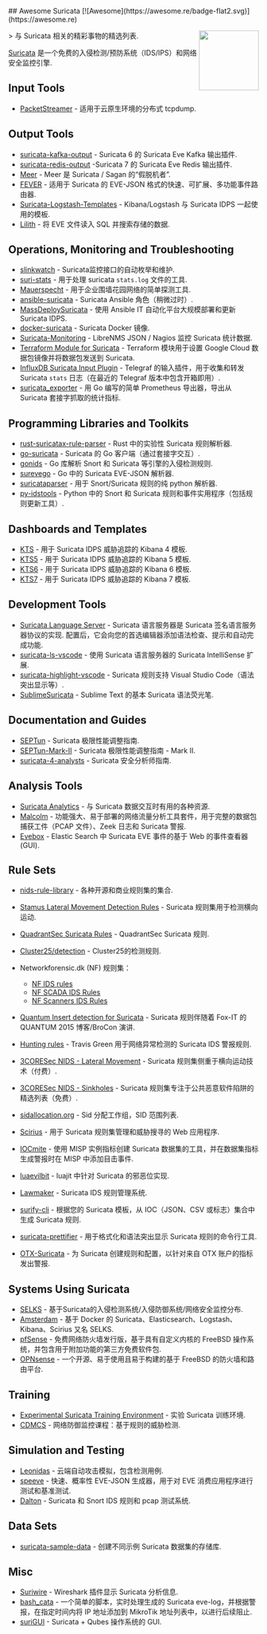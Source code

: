 <div class="github-widget" data-repo="satta/awesome-suricata"></div>
## Awesome Suricata [![Awesome](https://awesome.re/badge-flat2.svg)](https://awesome.re)

[<img src="https://suricata.io/wp-content/uploads/2022/01/Logo-SuricataFinal-1-translucent.png" align="right" width="120">](https://suricata.io)

&gt; 与 Suricata 相关的精彩事物的精选列表.

[Suricata](https://suricata.io/features) 是一个免费的入侵检测/预防系统（IDS/IPS）和网络安全监控引擎.




## Input Tools

- [PacketStreamer](https://github.com/deepfence/PacketStreamer) - 适用于云原生环境的分布式 tcpdump.


## Output Tools

- [suricata-kafka-output](https://github.com/Center-Sun/suricata-kafka-output) - Suricata 6 的 Suricata Eve Kafka 输出插件.
- [suricata-redis-output](https://github.com/jasonish/suricata-redis-output) -Suricata 7 的 Suricata Eve Redis 输出插件.
- [Meer](https://github.com/quadrantsec/meer) - Meer 是 Suricata / Sagan 的“假脱机者”.
- [FEVER](https://github.com/DCSO/fever) - 适用于 Suricata 的 EVE-JSON 格式的快速、可扩展、多功能事件路由器.
- [Suricata-Logstash-Templates](https://github.com/pevma/Suricata-Logstash-Templates) - Kibana/Logstash 与 Suricata IDPS 一起使用的模板.
- [Lilith](https://github.com/VVelox/Lilith) - 将 EVE 文件读入 SQL 并搜索存储的数据.


## Operations, Monitoring and Troubleshooting

- [slinkwatch](https://github.com/DCSO/slinkwatch) - Suricata监控接口的自动枚举和维护.
- [suri-stats](https://github.com/regit/suri-stats) - 用于处理 suricata `stats.log` 文件的工具.
- [Mauerspecht](https://github.com/DCSO/mauerspecht) - 用于企业围墙花园网络的简单探测工具.
- [ansible-suricata](https://github.com/GitMirar/ansible-suricata) - Suricata Ansible 角色（稍微过时）.
- [MassDeploySuricata](https://github.com/pevma/MassDeploySuricata) - 使用 Ansible IT 自动化平台大规模部署和更新 Suricata IDPS.
- [docker-suricata](https://github.com/jasonish/docker-suricata) - Suricata Docker 镜像.
- [Suricata-Monitoring](https://github.com/VVelox/Suricata-Monitoring) - LibreNMS JSON / Nagios 监控 Suricata 统计数据.
- [Terraform Module for Suricata](https://github.com/onetwopunch/terraform-google-suricata) - Terraform 模块用于设置 Google Cloud 数据包镜像并将数据包发送到 Suricata.
- [InfluxDB Suricata Input Plugin](https://github.com/influxdata/telegraf/tree/master/plugins/inputs/suricata) - Telegraf 的输入插件，用于收集和转发 Suricata `stats` 日志（在最近的 Telegraf 版本中包含开箱即用）.
- [suricata_exporter](https://github.com/corelight/suricata_exporter) - 用 Go 编写的简单 Prometheus 导出器，导出从 Suricata 套接字抓取的统计指标.

## Programming Libraries and Toolkits

- [rust-suricatax-rule-parser](https://github.com/jasonish/rust-suricatax-rule-parser) - Rust 中的实验性 Suricata 规则解析器.
- [go-suricata](https://github.com/ks2211/go-suricata) - Suricata 的 Go 客户端（通过套接字交互）.
- [gonids](https://github.com/google/gonids) - Go 库解析 Snort 和 Suricata 等引擎的入侵检测规则.
- [surevego](https://github.com/rhaist/surevego) - Go 中的 Suricata EVE-JSON 解析器.
- [suricataparser](https://github.com/m-chrome/py-suricataparser) - 用于 Snort/Suricata 规则的纯 python 解析器.
- [py-idstools](https://github.com/jasonish/py-idstools) - Python 中的 Snort 和 Suricata 规则和事件实用程序（包括规则更新工具）.


## Dashboards and Templates

- [KTS](https://github.com/StamusNetworks/KTS) - 用于 Suricata IDPS 威胁追踪的 Kibana 4 模板.
- [KTS5](https://github.com/StamusNetworks/KTS5) - 用于 Suricata IDPS 威胁追踪的 Kibana 5 模板.
- [KTS6](https://github.com/StamusNetworks/KTS6) - 用于 Suricata IDPS 威胁追踪的 Kibana 6 模板.
- [KTS7](https://github.com/StamusNetworks/KTS7) - 用于 Suricata IDPS 威胁追踪的 Kibana 7 模板.


## Development Tools

- [Suricata Language Server](https://github.com/StamusNetworks/suricata-language-server)  - Suricata 语言服务器是 Suricata 签名语言服务器协议的实现. 配置后，它会向您的首选编辑器添加语法检查、提示和自动完成功能.
- [suricata-ls-vscode](https://github.com/StamusNetworks/suricata-ls-vscode) - 使用 Suricata 语言服务器的 Suricata IntelliSense 扩展.
- [suricata-highlight-vscode](https://github.com/dgenzer/suricata-highlight-vscode) - Suricata 规则支持 Visual Studio Code（语法突出显示等）.
- [SublimeSuricata](https://github.com/ozuriexv/SublimeSuricata) - Sublime Text 的基本 Suricata 语法荧光笔.


## Documentation and Guides

- [SEPTun](https://github.com/pevma/SEPTun) - Suricata 极限性能调整指南.
- [SEPTun-Mark-II](https://github.com/pevma/SEPTun-Mark-II) - Suricata 极限性能调整指南 - Mark II.
- [suricata-4-analysts](https://github.com/StamusNetworks/suricata-4-analysts) - Suricata 安全分析师指南.


## Analysis Tools

- [Suricata Analytics](https://github.com/StamusNetworks/suricata-analytics) - 与 Suricata 数据交互时有用的各种资源.
- [Malcolm](https://github.com/cisagov/Malcolm) - 功能强大、易于部署的网络流量分析工具套件，用于完整的数据包捕获工件（PCAP 文件）、Zeek 日志和 Suricata 警报.
- [Evebox](https://github.com/jasonish/evebox) - Elastic Search 中 Suricata EVE 事件的基于 Web 的事件查看器 (GUI).


## Rule Sets

- [nids-rule-library](https://github.com/klingerko/nids-rule-library#readme) - 各种开源和商业规则集的集合.
- [Stamus Lateral Movement Detection Rules](https://www.stamus-networks.com/blog/new-open-ruleset-for-detecting-lateral-movement-with-suricata) - Suricata 规则集用于检测横向运动.
- [QuadrantSec Suricata Rules](https://github.com/quadrantsec/suricata-rules) - QuadrantSec Suricata 规则.
- [Cluster25/detection](https://github.com/Cluster25/detection) - Cluster25的检测规则.
- Networkforensic.dk (NF) 规则集： 
  - [NF IDS rules](https://networkforensic.dk/SNORT/NF-local.zip)
  - [NF SCADA IDS Rules](https://networkforensic.dk/SNORT/NF-SCADA.zip)
  - [NF Scanners IDS Rules](https://networkforensic.dk/SNORT/NF-Scanners.zip)
- [Quantum Insert detection for Suricata](https://github.com/fox-it/quantuminsert/blob/master/detection/suricata/README.md) - Suricata 规则伴随着 Fox-IT 的 QUANTUM 2015 博客/BroCon 演讲.
- [Hunting rules](https://github.com/travisbgreen/hunting-rules) - Travis Green 用于网络异常检测的 Suricata IDS 警报规则.
- [3CORESec NIDS - Lateral Movement](https://dtection.io/ruleset/3cs_lateral) - Suricata 规则集侧重于横向运动技术（付费）.
- [3CORESec NIDS - Sinkholes](https://dtection.io/ruleset/3cs_sinkholes) - Suricata 规则集专注于公共恶意软件陷阱的精选列表（免费）.



- [sidallocation.org](https://sidallocation.org/) - Sid 分配工作组，SID 范围列表.
- [Scirius](https://github.com/StamusNetworks/scirius) - 用于 Suricata 规则集管理和威胁搜寻的 Web 应用程序.
- [IOCmite](https://github.com/sebdraven/IOCmite) - 使用 MISP 实例指标创建 Suricata 数据集的工具，并在数据集指标生成警报时在 MISP 中添加目击事件.
- [luaevilbit](https://github.com/regit/luaevilbit) - luajit 中针对 Suricata 的邪恶位实现.
- [Lawmaker](https://www.3coresec.com/lawmaker) - Suricata IDS 规则管理系统.
- [surify-cli](https://github.com/dgenzer/surify-cli) - 根据您的 Suricata 模板，从 IOC（JSON、CSV 或标志）集合中生成 Suricata 规则.
- [suricata-prettifier](https://github.com/theY4Kman/suricata-prettifier) - 用于格式化和语法突出显示 Suricata 规则的命令行工具.
- [OTX-Suricata](https://github.com/AlienVault-OTX/OTX-Suricata) - 为 Suricata 创建规则和配置，以针对来自 OTX 账户的指标发出警报.


## Systems Using Suricata

- [SELKS](https://github.com/StamusNetworks/SELKS) - 基于Suricata的入侵检测系统/入侵防御系统/网络安全监控分布.
- [Amsterdam](https://github.com/StamusNetworks/Amsterdam) - 基于 Docker 的 Suricata、Elasticsearch、Logstash、Kibana、Scirius 又名 SELKS.
- [pfSense](https://www.pfsense.org) - 免费网络防火墙发行版，基于具有自定义内核的 FreeBSD 操作系统，并包含用于附加功能的第三方免费软件包.
- [OPNsense](https://opnsense.org) - 一个开源、易于使用且易于构建的基于 FreeBSD 的防火墙和路由平台.


## Training

- [Experimental Suricata Training Environment](https://github.com/jasonish/experimental-suricata-training) - 实验 Suricata 训练环境.
- [CDMCS](https://github.com/ccdcoe/CDMCS/tree/master) - 网络防御监控课程：基于规则的威胁检测.


## Simulation and Testing

- [Leonidas](https://github.com/WithSecureLabs/leonidas) - 云端自动攻击模拟，包含检测用例.
- [speeve](https://github.com/satta/speeve) - 快速、概率性 EVE-JSON 生成器，用于对 EVE 消费应用程序进行测试和基准测试.
- [Dalton](https://github.com/secureworks/dalton) - Suricata 和 Snort IDS 规则和 pcap 测试系统.


## Data Sets

- [suricata-sample-data](https://github.com/FrankHassanabad/suricata-sample-data) - 创建不同示例 Suricata 数据集的存储库.


## Misc

- [Suriwire](https://github.com/regit/suriwire) - Wireshark 插件显示 Suricata 分析信息.
- [bash_cata](https://github.com/isMTv/bash_cata) - 一个简单的脚本，实时处理生成的 Suricata eve-log，并根据警报，在指定时间内将 IP 地址添加到 MikroTik 地址列表中，以进行后续阻止.
- [suriGUI](https://github.com/control-owl/suriGUI) - Suricata + Qubes 操作系统的 GUI.
